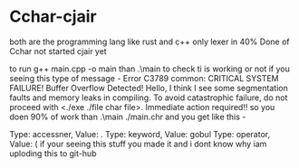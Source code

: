 # Cchar-cjair
both are the programming lang like rust and c++  only lexer in 40% Done of Cchar  not started cjair yet 

to run g++ main.cpp -o main 
than .\main to check ti is working or not
if you seeing this type of message -
Error C3789 common: CRITICAL SYSTEM FAILURE! Buffer Overflow Detected! Hello, I think I see some segmentation faults and memory leaks in compiling. To avoid catastrophic failure, do not proceed with <./exe ./file char file>. Immediate action required!!
so you doen 90% of work than
.\main ./main.chr and you get like this -

Type: accessner, Value: .
Type: keyword, Value: gobul
Type: operator, Value: (
 if your seeing this stuff you made it and i dont know why iam uploding this to git-hub 

